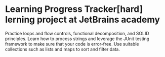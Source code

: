 # Learning Progress Tracker[hard] lerning project at JetBrains academy

Practice loops and flow controls, functional decomposition, and SOLID principles. Learn how to process strings and leverage the JUnit testing framework to make sure that your code is error-free. Use suitable collections such as lists and maps to sort and filter data.
